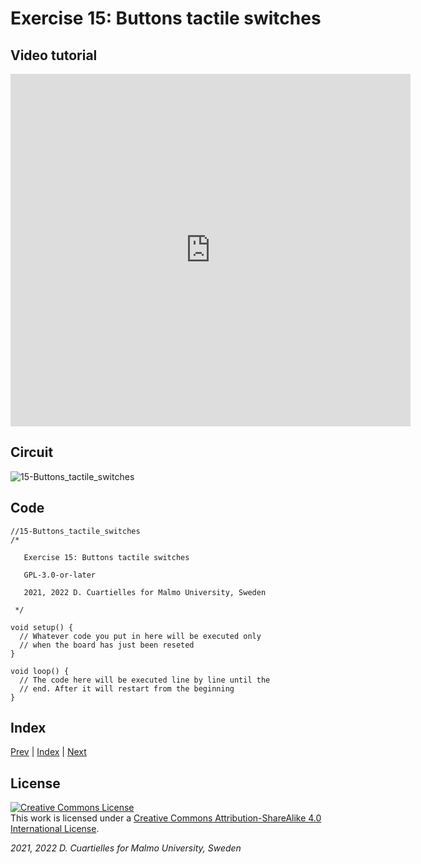 # Exercise 15: Buttons tactile switches

## Video tutorial

<iframe src="https://player.vimeo.com/video/527290564?h=2a7b2e5b39" width="640" height="564" frameborder="0" allow="autoplay; fullscreen" allowfullscreen></iframe>

## Circuit

![15-Buttons_tactile_switches]()

## Code

```c_cpp
//15-Buttons_tactile_switches
/*

   Exercise 15: Buttons tactile switches

   GPL-3.0-or-later

   2021, 2022 D. Cuartielles for Malmo University, Sweden

 */

void setup() {
  // Whatever code you put in here will be executed only 
  // when the board has just been reseted
}

void loop() {
  // The code here will be executed line by line until the 
  // end. After it will restart from the beginning
}
```

## Index

[Prev](../14-What_are_components/14-What_are_components.md) |  [Index](../course_index.md) |  [Next](../16-Buttons_library/16-Buttons_library.md)

## License

<a rel="license" href="http://creativecommons.org/licenses/by-sa/4.0/"><img alt="Creative Commons License" style="border-width:0" src="https://i.creativecommons.org/l/by-sa/4.0/80x15.png" /></a><br />This work is licensed under a <a rel="license" href="http://creativecommons.org/licenses/by-sa/4.0/">Creative Commons Attribution-ShareAlike 4.0 International License</a>.

*2021, 2022 D. Cuartielles for Malmo University, Sweden*
